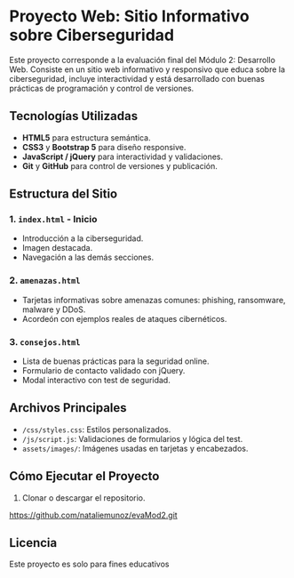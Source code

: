 # Proyecto Web: Sitio Informativo sobre Ciberseguridad

Este proyecto corresponde a la evaluación final del Módulo 2: Desarrollo Web. Consiste en un sitio web informativo y responsivo que educa sobre la ciberseguridad, incluye interactividad y está desarrollado con buenas prácticas de programación y control de versiones.

## Tecnologías Utilizadas

- **HTML5** para estructura semántica.
- **CSS3** y **Bootstrap 5** para diseño responsive.
- **JavaScript / jQuery** para interactividad y validaciones.
- **Git** y **GitHub** para control de versiones y publicación.

## Estructura del Sitio

### 1. `index.html` - Inicio

- Introducción a la ciberseguridad.
- Imagen destacada.
- Navegación a las demás secciones.

### 2. `amenazas.html`

- Tarjetas informativas sobre amenazas comunes: phishing, ransomware, malware y DDoS.
- Acordeón con ejemplos reales de ataques cibernéticos.

### 3. `consejos.html`

- Lista de buenas prácticas para la seguridad online.
- Formulario de contacto validado con jQuery.
- Modal interactivo con test de seguridad.

## Archivos Principales

- `/css/styles.css`: Estilos personalizados.
- `/js/script.js`: Validaciones de formularios y lógica del test.
- `assets/images/`: Imágenes usadas en tarjetas y encabezados.

## Cómo Ejecutar el Proyecto

1. Clonar o descargar el repositorio.

https://github.com/nataliemunoz/evaMod2.git

## Licencia
Este proyecto es solo para fines educativos
